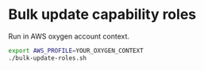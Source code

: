 # Bulk update capability roles

Run in AWS oxygen account context.

```bash
export AWS_PROFILE=YOUR_OXYGEN_CONTEXT
./bulk-update-roles.sh
```
